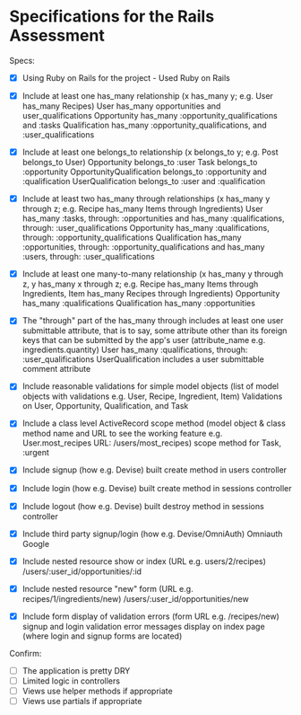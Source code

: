 # Specifications for the Rails Assessment

Specs:
- [x] Using Ruby on Rails for the project - Used Ruby on Rails 

- [x] Include at least one has_many relationship (x has_many y; e.g. User has_many Recipes)
    User has_many opportunities and user_qualifications
    Opportunity has_many :opportunity_qualifications and :tasks
    Qualification has_many :opportunity_qualifications, and :user_qualifications

- [x] Include at least one belongs_to relationship (x belongs_to y; e.g. Post belongs_to User) 
    Opportunity belongs_to :user
    Task belongs_to :opportunity
    OpportunityQualification belongs_to :opportunity and :qualification
    UserQualification belongs_to :user and :qualification 

- [x] Include at least two has_many through relationships (x has_many y through z; e.g. Recipe has_many Items through Ingredients)
    User has_many :tasks, through: :opportunities and has_many :qualifications, through: :user_qualifications
    Opportunity has_many :qualifications, through: :opportunity_qualifications
    Qualification has_many :opportunities, through: :opportunity_qualifications and has_many :users, through: :user_qualifications 

- [x] Include at least one many-to-many relationship (x has_many y through z, y has_many x through z; e.g. Recipe has_many Items through Ingredients, Item has_many Recipes through Ingredients)
    Opportunity has_many :qualifications
    Qualification has_many :opportunities

- [x] The "through" part of the has_many through includes at least one user submittable attribute, that is to say, some attribute other than its foreign keys that can be submitted by the app's user (attribute_name e.g. ingredients.quantity)
    User has_many :qualifications, through: :user_qualifications
    UserQualification includes a user submittable comment attribute

- [x] Include reasonable validations for simple model objects (list of model objects with validations e.g. User, Recipe, Ingredient, Item)
    Validations on User, Opportunity, Qualification, and Task

- [x] Include a class level ActiveRecord scope method (model object & class method name and URL to see the working feature e.g. User.most_recipes URL: /users/most_recipes)
    scope method for Task, :urgent

- [x] Include signup (how e.g. Devise)
    built create method in users controller

- [x] Include login (how e.g. Devise)
    built create method in sessions controller

- [x] Include logout (how e.g. Devise)
    built destroy method in sessions controller

- [x] Include third party signup/login (how e.g. Devise/OmniAuth)
    Omniauth Google

- [x] Include nested resource show or index (URL e.g. users/2/recipes)
    /users/:user_id/opportunities/:id

- [x] Include nested resource "new" form (URL e.g. recipes/1/ingredients/new)
    /users/:user_id/opportunities/new

- [x] Include form display of validation errors (form URL e.g. /recipes/new)
    signup and login validation error messages display on index page (where login and signup forms are located)

Confirm:
- [ ] The application is pretty DRY
- [ ] Limited logic in controllers
- [ ] Views use helper methods if appropriate
- [ ] Views use partials if appropriate